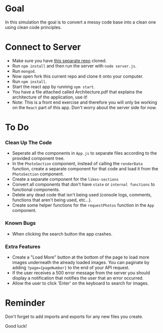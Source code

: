 # Goal
In this simulation the goal is to convert a messy code base into a clean one using clean code principles.

# Connect to Server
- Make sure you have [this separate repo](https://github.com/Elevationacademy/rnd-server-simulation) cloned.
- Run `npm install` and then run the server with `node server.js`.
- Run `mongod`.
- Now open fork this current repo and clone it onto your computer.
- Run `npm install`.
- Start the react app by running `npm start`.
- You have a file attached called Architecture.pdf that explains the architecture of the application, use it!
- Note: This is a front end exercise and therefore you will only be working on the `React` part of this app. Don't worry about the server side for now.

# To Do

### Clean Up The Code

- Seperate all the components in `App.js` to separate files according to the provided component tree.
- In the `PhotoSection` component, instead of calling the `renderData` function, create a separate component for that code and load it from the `PhotoSection` component.
- Create a separate component for the `likes-sections`
- Convert all components that don't have `state` or `internal functions` to functional components.
- Delete any dead code that isn't being used (console logs, comments, functions that aren't being used, etc...).
- Create some helper functions for the `requestPhotos` function in the `App` component.

### Known Bugs

- When clicking the search button the app crashes.

### Extra Features

- Create a "Load More" button at the bottom of the page to load more images underneath the already loaded images. You can paginate by adding `?page={pageNumber}` to the end of your API request.
- If the user receives a 500 error message from the server you should display a notification that notifies the user that an error occurred.
- Allow the user to click 'Enter' on the keyboard to search for images.

# Reminder
Don't forget to add imports and exports for any new files you create.

Good luck!
